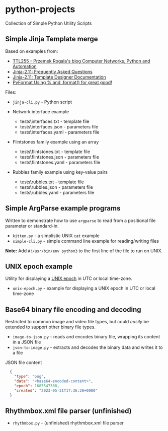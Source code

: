 # python-projects
 Collection of Simple Python Utility Scripts

## Simple Jinja Template merge

Based on examples from:
* [TTL255 - Przemek Rogala's blog Computer Networks, Python and Automation](https://github.com/progala/ttl255.com/tree/master/jinja2)
* [Jinja-2.11: Frequently Asked Questions](https://jinja.palletsprojects.com/en/2.11.x/faq/#why-is-it-called-jinja)
* [Jinja-2.11: Template Designer Documentation](https://jinja.palletsprojects.com/en/2.11.x/templates/)
* [PyFormat Using % and .format() for great good!](https://pyformat.info/)

Files:

* ``jinja-cli.py`` - Python script

* Network interface example
  * tests\interfaces.txt  - template file
  * tests\interfaces.json - parameters file 
  * tests\interfaces.yaml - parameters file

* Flintstones family example using an array
  * tests\flintstones.txt  - template file
  * tests\flintstones.json - parameters file 
  * tests\flintstones.yaml - parameters file

* Rubbles family example using key-value pairs
  * tests\rubbles.txt  - template file
  * tests\rubbles.json - parameters file 
  * tests\rubbles.yaml - parameters file

## Simple ArgParse example programs

Written to demonstrate how to use `argparse` to read from a positional file parameter or standard-in.

* ``kitten.py`` - a simplistic UNIX `cat` example
* ``simple-cli.py`` - simple command line example for reading/writing files

**Note:** Add `#!/usr/bin/env python3` to the first line of the file to run on UNIX.

## UNIX epoch example

Utility for displaying a [UNIX epoch](https://en.wikipedia.org/wiki/Unix_time) in UTC or local time-zone.

* ``unix-epoch.py`` - example for displaying a UNIX epoch in UTC or local time-zone

## Base64 binary file encoding and decoding

Restricted to common image and video file types, but could *easily* be extended to support other binary file types.

* ``image-to-json.py`` - reads and encodes binary file, wrapping its content in a JSON file
* ``json-to-image.py`` - extracts and decodes the binary data and writes it to a file

JSON file content

```json
  {
    "type": "png", 
    "data": "<base64-encoded-content>",
    "epoch": 1685547388, 
    "created": "2023-05-31T17:36:28+0000"
  }
```

## Rhythmbox.xml file parser (unfinished)

* ``rhythmbox.py`` - (unfinished) rhythmbox.xml file parser

